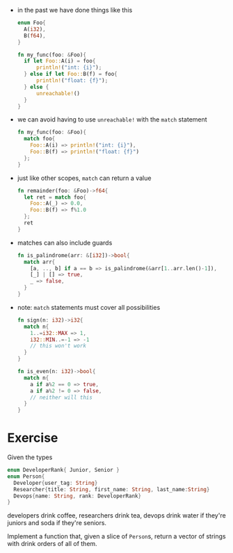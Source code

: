 * in the past we have done things like this
  ```rust
  enum Foo{
    A(i32),
    B(f64),
  }

  fn my_func(foo: &Foo){
    if let Foo::A(i) = foo{
        println!("int: {i}");
    } else if let Foo::B(f) = foo{
        println!("float: {f}");
    } else {
        unreachable!()
    }
  }
  ```
* we can avoid having to use `unreachable!` with the `match` statement
  ```rust
  fn my_func(foo: &Foo){
    match foo{
      Foo::A(i) => println!("int: {i}"),
      Foo::B(f) => println!("float: {f}")
    };
  }
* just like other scopes, `match` can return a value
  ```rust
  fn remainder(foo: &Foo)->f64{
    let ret = match foo{
      Foo::A(_) => 0.0,
      Foo::B(f) => f%1.0
    };
    ret
  }
  ```
* matches can also include guards
  ```rust
  fn is_palindrome(arr: &[i32])->bool{
    match arr{
      [a, .., b] if a == b => is_palindrome(&arr[1..arr.len()-1]),
      [_] | [] => true,
      _ => false,
    }
  }
  ```
* note: `match` statements must cover all possibilities
  ```rust
  fn sign(n: i32)->i32{
    match n{
      1..=i32::MAX => 1,
      i32::MIN..=-1 => -1
      // this won't work
    }
  }

  fn is_even(n: i32)->bool{
    match n{
      a if a%2 == 0 => true,
      a if a%2 != 0 => false,
      // neither will this
    }
  }
  ```

# Exercise
Given the types
```rust
enum DeveloperRank{ Junior, Senior }
enum Person{
  Developer{user_tag: String}
  Researcher{title: String, first_name: String, last_name:String}
  Devops{name: String, rank: DeveloperRank}
}
```

developers drink coffee, researchers drink tea, devops drink water if they're juniors and soda if they're seniors.

Implement a function that, given a slice of `Person`s, return a vector of strings with drink orders of all of them.